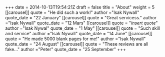 +++
date = 2014-10-13T19:54:21Z
draft = false
title = "About"
weight = 5
[[carousel]]
  quote = "He did such a work!"
  author  ="Isak Nywall"
  quote_date = "22 January"
[[carousel]]
  quote = "Great servicess."
  author  ="Isak Nywall"
  quote_date = "12 Mars"
  [[carousel]]
  quote = "*insert quote*"
  author  ="Isak Nywal"
  quote_date = "1 May"
[[carousel]]
  quote = "Such skill and service"
  author  ="Isak Nywall"
  quote_date = "14 June"
  [[carousel]]
  quote = "He made 5000 blank pages for me!"
  author  ="Isak Nywall"
  quote_date = "24 August"
[[carousel]]
  quote = "These reviews are all fake..."
  author  ="Peter"
  quote_date = "25 September"
+++
